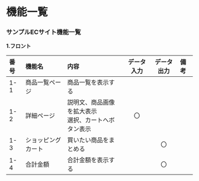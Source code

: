 # 機能一覧
### サンプルECサイト機能一覧
**1.フロント**

| 番号 | 機能名 | 内容 | データ入力 | データ出力 | 備考 |
| :--- | :--- | :--- | :---: | :---: | :--- |
| 1-1 | 商品一覧ページ | 商品一覧を表示する |  |  |  |
| 1-2 | 詳細ページ | 説明文、商品画像を拡大表示<br>選択、カートへボタン表示 | 〇 |  |  |
| 1-3 | ショッピングカート | 買いたい商品をまとめる |  | 〇 |  |
| 1-4 | 合計金額 | 合計金額を表示する |  | 〇 |  |
